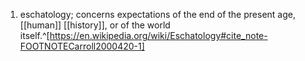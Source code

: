 1. eschatology; concerns expectations of the end of the present age, [[human]] [[history]], or of the world itself.^[https://en.wikipedia.org/wiki/Eschatology#cite_note-FOOTNOTECarroll2000420-1]